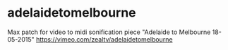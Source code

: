 # adelaidetomelbourne
Max patch for video to midi sonification piece "Adelaide to Melbourne 18-05-2015" 
https://vimeo.com/zealtv/adelaidetomelbourne
